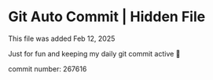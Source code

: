 # Git Auto Commit | Hidden File

This file was added Feb 12, 2025

Just for fun and keeping my daily git commit active 🤪

commit number: 267616
